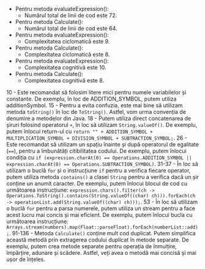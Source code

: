 - Pentru metoda evaluateExpression():
  - Numărul total de linii de cod este 72.
- Pentru metoda Calculate():
  - Numărul total de linii de cod este 64.
- Pentru metoda evaluateExpression():
  - Complexitatea ciclomatică este 9.
- Pentru metoda Calculate():
  - Complexitatea ciclomatică este 8.
- Pentru metoda evaluateExpression():
  - Complexitatea cognitivă este 10.
- Pentru metoda Calculate():
  - Complexitatea cognitivă este 8.


10 - Este recomandat să folosim litere mici pentru numele variabilelor și constante. De exemplu, în loc de ADDITION_SYMBOL, putem utiliza additionSymbol.
15 - Pentru a evita confuzia, este mai bine să utilizam metoda `toString()` în loc de `ToString()`. Astfel, vom urma convenția de denumire a metodelor din Java.
18 - Putem utiliza direct concatenarea de șiruri folosind operatorul `+`, în loc să utilizam `String.valueOf()`. De exemplu, putem înlocui return-ul cu `return "" + ADDITION_SYMBOL + MULTIPLICATION_SYMBOL + DIVISION_SYMBOL + SUBTRACTION_SYMBOL;`.
26 - Este recomandat să utilizam un spațiu înainte și după operatorul de egalitate (`==`), pentru a îmbunătăți citibilitatea codului. De exemplu, putem înlocui condiția cu `if (expression.charAt(0) == Operations.ADDITION_SYMBOL || expression.charAt(0) == Operations.SUBTRACTION_SYMBOL)`.
31-37 - În loc să utilizam o buclă `for` și o instrucțiune `if` pentru a verifica fiecare operator, putem utiliza metoda `contains()` a clasei `String` pentru a verifica dacă un șir conține un anumit caracter. De exemplu, putem înlocui blocul de cod cu următoarea instrucțiune: `expression.chars().filter(ch -> Operations.ToString().contains(String.valueOf((char) ch))).forEach(ch -> operationList.add(String.valueOf((char) ch)));`.
53 - În loc să utilizam o buclă `for` pentru a parsa numerele, putem utiliza un stream pentru a face acest lucru mai concis și mai eficient. De exemplu, putem înlocui bucla cu următoarea instrucțiune: `Arrays.stream(numbers).map(Float::parseFloat).forEach(numberList::add);`.
91-136 - Metoda `Calculate()` conține mult cod duplicat. Putem simplifica această metodă prin extragerea codului duplicat în metode separate. De exemplu, putem crea metode separate pentru operația de înmulțire, împărțire, adunare și scădere. Astfel, veți avea o metodă mai concisă și mai ușor de înțeles.
